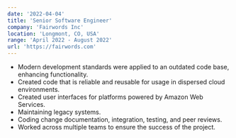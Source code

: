 ```yaml
---
date: '2022-04-04'
title: 'Senior Software Engineer'
company: 'Fairwords Inc'
location: 'Longmont, CO, USA'
range: 'April 2022 - August 2022'
url: 'https://fairwords.com'
---
```


- Modern development standards were applied to an outdated code base, enhancing functionality.
- Created code that is reliable and reusable for usage in dispersed cloud environments.
- Created user interfaces for platforms powered by Amazon Web Services.
- Maintaining legacy systems.
- Coding change documentation, integration, testing, and peer reviews.
- Worked across multiple teams to ensure the success of the project.
